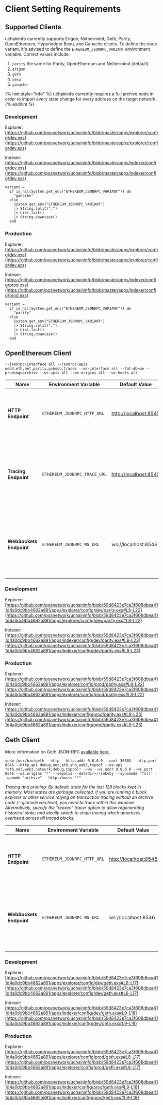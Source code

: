 # Client Setting Requirements

## Supported Clients

uchaininfo currently supports Erigon, Nethermind, Geth, Parity, OpenEthereum, Hyperledger Besu, and Ganache clients. To define the node variant, it's advised to define the `ETHEREUM_JSONRPC_VARIANT` environment variable. Correct values include:

1. `parity` the same for Parity, OpenEthereum and Nethermind (default)
2. `erigon`
3. `geth`
4. `besu`
5. `ganache`

{% hint style="info" %}
uchaininfo currently requires a full archive node in order to import every state change for every address on the target network.
{% endhint %}

### Development

Explorer: [https://github.com/poanetwork/uchaininfo/blob/master/apps/explorer/config/dev.exs](https://github.com/poanetwork/uchaininfo/blob/master/apps/explorer/config/dev.exs)

Indexer: [https://github.com/poanetwork/uchaininfo/blob/master/apps/indexer/config/dev.exs](https://github.com/poanetwork/uchaininfo/blob/master/apps/indexer/config/dev.exs)

```
variant =
  if is_nil(System.get_env("ETHEREUM_JSONRPC_VARIANT")) do
    "ganache"
  else
    System.get_env("ETHEREUM_JSONRPC_VARIANT")
    |> String.split(".")
    |> List.last()
    |> String.downcase()
  end
```

### Production

Explorer: [https://github.com/poanetwork/uchaininfo/blob/master/apps/explorer/config/dev.exs](https://github.com/poanetwork/uchaininfo/blob/master/apps/explorer/config/dev.exs)

Indexer: [https://github.com/poanetwork/uchaininfo/blob/master/apps/indexer/config/prod.exs](https://github.com/poanetwork/uchaininfo/blob/master/apps/indexer/config/prod.exs)

```
variant =
  if is_nil(System.get_env("ETHEREUM_JSONRPC_VARIANT")) do
    "parity"
  else
    System.get_env("ETHEREUM_JSONRPC_VARIANT")
    |> String.split(".")
    |> List.last()
    |> String.downcase()
  end
```

## OpenEthereum Client

```
--jsonrpc-interface all --jsonrpc-apis web3,eth,net,parity,pubsub,traces --ws-interface all --fat-db=on --pruning=archive --ws-apis all --ws-origins all --ws-hosts all
```

| Name                    | Environment Variable         | Default Value                                  | Description                                                                                                                                      |
| ----------------------- | ---------------------------- | ---------------------------------------------- | ------------------------------------------------------------------------------------------------------------------------------------------------ |
| **HTTP Endpoint**       | `ETHEREUM_JSONRPC_HTTP_URL`  | [http://localhost:8545](http://localhost:8545) | The HTTP Endpoint is used to fetch `blocks`, `transactions`, `receipts`, `coin/token balances`.                                                  |
| **Tracing Endpoint**    | `ETHEREUM_JSONRPC_TRACE_URL` | [http://localhost:8545](http://localhost:8545) | The Tracing endpoint is used to fetch `internal transactions` and `block traces`. In most cases this endpoint is identical to the HTTP Endpoint. |
| **WebSockets Endpoint** | `ETHEREUM_JSONRPC_WS_URL`    | ws://localhost:8546                            | The WebSockets endpoint subscribes to `newHeads` which alerts the indexer to fetch the new block from the subscription.                          |

### Development

Explorer: [https://github.com/poanetwork/uchaininfo/blob/59d8423e7ca3f608dbea411d4a0dc9bb4662a891/apps/explorer/config/dev/parity.exs#L8-L22](https://github.com/poanetwork/uchaininfo/blob/59d8423e7ca3f608dbea411d4a0dc9bb4662a891/apps/explorer/config/dev/parity.exs#L8-L22)

Indexer: [https://github.com/poanetwork/uchaininfo/blob/59d8423e7ca3f608dbea411d4a0dc9bb4662a891/apps/indexer/config/dev/parity.exs#L9-L23](https://github.com/poanetwork/uchaininfo/blob/59d8423e7ca3f608dbea411d4a0dc9bb4662a891/apps/indexer/config/dev/parity.exs#L9-L23)

### Production

Explorer: [https://github.com/poanetwork/uchaininfo/blob/59d8423e7ca3f608dbea411d4a0dc9bb4662a891/apps/explorer/config/prod/parity.exs#L8-L22](https://github.com/poanetwork/uchaininfo/blob/59d8423e7ca3f608dbea411d4a0dc9bb4662a891/apps/explorer/config/prod/parity.exs#L8-L22)

Indexer: [https://github.com/poanetwork/uchaininfo/blob/59d8423e7ca3f608dbea411d4a0dc9bb4662a891/apps/indexer/config/prod/parity.exs#L9-L23](https://github.com/poanetwork/uchaininfo/blob/59d8423e7ca3f608dbea411d4a0dc9bb4662a891/apps/indexer/config/prod/parity.exs#L9-L23)

## Geth Client

More information on Geth JSON-RPC [available here](https://geth.ethereum.org/docs/rpc/server).

```
sudo /usr/bin/geth --http --http.addr 0.0.0.0 --port 30303 --http.port 8545 --http.api debug,net,eth,shh,web3,txpool --ws.api "eth,net,web3,network,debug,txpool" --ws --ws.addr 0.0.0.0 --ws.port 8546 --ws.origins "*" --sepolia --datadir=/rinkeby --syncmode "full" --gcmode "archive" --http.vhosts "*"
```

_Tracing and pruning: By default, state for the last 128 blocks kept in memory. Most states are garbage collected. If you are running a block explorer or other service relying on transaction tracing without an archive node (--gcmode=archive), you need to trace within this window! Alternatively, specify the "reexec" tracer option to allow regenerating historical state; and ideally switch to chain tracing which amortizes overhead across all traced blocks._

| Name                    | Environment Variable        | Default Value                                  | Description                                                                                                             |
| ----------------------- | --------------------------- | ---------------------------------------------- | ----------------------------------------------------------------------------------------------------------------------- |
| **HTTP Endpoint**       | `ETHEREUM_JSONRPC_HTTP_URL` | [http://localhost:8545](http://localhost:8545) | The HTTP Endpoint is used to fetch `blocks`, `transactions`, `receipts`, `coin/token balances`.                         |
| **WebSockets Endpoint** | `ETHEREUM_JSONRPC_WS_URL`   | ws://localhost:8546                            | The WebSockets endpoint subscribes to `newHeads` which alerts the indexer to fetch the new block from the subscription. |

### Development

Explorer: [https://github.com/poanetwork/uchaininfo/blob/59d8423e7ca3f608dbea411d4a0dc9bb4662a891/apps/explorer/config/dev/geth.exs#L8-L17](https://github.com/poanetwork/uchaininfo/blob/59d8423e7ca3f608dbea411d4a0dc9bb4662a891/apps/explorer/config/dev/geth.exs#L8-L17)

Indexer: [https://github.com/poanetwork/uchaininfo/blob/59d8423e7ca3f608dbea411d4a0dc9bb4662a891/apps/indexer/config/dev/geth.exs#L9-L18](https://github.com/poanetwork/uchaininfo/blob/59d8423e7ca3f608dbea411d4a0dc9bb4662a891/apps/indexer/config/dev/geth.exs#L9-L18)

### Production

Explorer: [https://github.com/poanetwork/uchaininfo/blob/59d8423e7ca3f608dbea411d4a0dc9bb4662a891/apps/explorer/config/prod/geth.exs#L8-L17](https://github.com/poanetwork/uchaininfo/blob/59d8423e7ca3f608dbea411d4a0dc9bb4662a891/apps/explorer/config/prod/geth.exs#L8-L17)

Indexer: [https://github.com/poanetwork/uchaininfo/blob/59d8423e7ca3f608dbea411d4a0dc9bb4662a891/apps/indexer/config/prod/geth.exs#L9-L18](https://github.com/poanetwork/uchaininfo/blob/59d8423e7ca3f608dbea411d4a0dc9bb4662a891/apps/indexer/config/prod/geth.exs#L9-L18)
